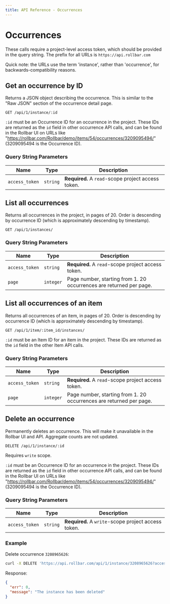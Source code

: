 ```yaml
---
title: API Reference - Occurrences
---
```


# Occurrences

These calls require a project-level access token, which should be provided in the query string.
The prefix for all URLs is `https://api.rollbar.com`

Quick note: the URLs use the term 'instance', rather than 'occurrence', for
backwards-compatibility reasons.


## Get an occurrence by ID

Returns a JSON object describing the occurrence. This is similar to the "Raw JSON" section of the occurrence detail page.

    GET /api/1/instance/:id

`:id` must be an Occurrence ID for an occurrence in the project. These IDs are returned as
the `id` field in other occurrence API calls, and can be found in the Rollbar UI on URLs
like "https://rollbar.com/Rollbar/demo/items/54/occurrences/3209095494/" (3209095494 is
the Occurrence ID).


### Query String Parameters

Name | Type | Description
-----|------|-------------
`access_token`|`string`|**Required.** A `read`-scope project access token.



## List all occurrences

Returns all occurrences in the project, in pages of 20. Order is descending by occurrence ID
(which is approximately descending by timestamp).

    GET /api/1/instances/


### Query String Parameters

Name | Type | Description
-----|------|-------------
`access_token`|`string`|**Required.** A `read`-scope project access token.
`page`|`integer`|Page number, starting from 1. 20 occurrences are returned per page.



## List all occurrences of an item

Returns all occurrences of an item, in pages of 20. Order is descending by occurrence ID
(which is approximately descending by timestamp).

    GET /api/1/item/:item_id/instances/

`:id` must be an Item ID for an item in the project. These IDs are returned as the `id`
field in the other Item API calls.


### Query String Parameters

Name | Type | Description
-----|------|-------------
`access_token`|`string`|**Required.** A `read`-scope project access token.
`page`|`integer`|Page number, starting from 1. 20 occurrences are returned per page.



## Delete an occurrence

Permanently deletes an occurrence. This will make it unavailable in the Rollbar UI and API.
Aggregate counts are not updated.

    DELETE /api/1/instance/:id

Requires `write` scope.

`:id` must be an Occurrence ID for an occurrence in the project. These IDs are returned as
the `id` field in other occurrence API calls, and can be found in the Rollbar UI on URLs
like "https://rollbar.com/Rollbar/demo/items/54/occurrences/3209095494/" (3209095494 is
the Occurrence ID).

### Query String Parameters

Name | Type | Description
-----|------|-------------
`access_token`|`string`|**Required.** A `write`-scope project access token.

### Example

Delete occurrence `3208965626`:

```bash
curl -X DELETE 'https://api.rollbar.com/api/1/instance/3208965626?access_token=abcd1234abcd1234'
```

Response:

```json
{
  "err": 0,
  "message": "The instance has been deleted"
}
```

